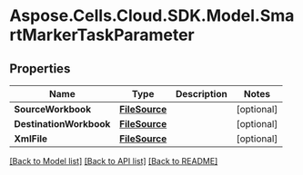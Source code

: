 # Aspose.Cells.Cloud.SDK.Model.SmartMarkerTaskParameter
## Properties

Name | Type | Description | Notes
------------ | ------------- | ------------- | -------------
**SourceWorkbook** | [**FileSource**](FileSource.md) |  | [optional] 
**DestinationWorkbook** | [**FileSource**](FileSource.md) |  | [optional] 
**XmlFile** | [**FileSource**](FileSource.md) |  | [optional] 

[[Back to Model list]](../README.md#documentation-for-models) [[Back to API list]](../README.md#documentation-for-api-endpoints) [[Back to README]](../README.md)

